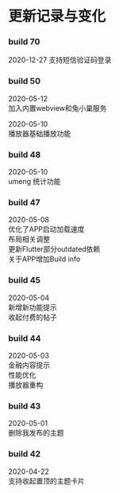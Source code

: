 # 更新记录与变化
### build 70
2020-12-27
支持短信验证码登录

### build 50
2020-05-12  
加入内置webview和兔小巢服务    

2020-05-10  
播放器基础播放功能  

### build 48
2020-05-10  
umeng 统计功能  

### build 47
2020-05-08  
优化了APP启动加载速度  
布局相关调整  
更新Flutter部分outdated依赖  
关于APP增加Build info

### build 45
2020-05-04  
新增新功能提示   
收起付费的帖子 

### build 44
2020-05-03  
金融内容提示  
性能优化  
播放器重构  

### build 43
2020-05-01  
删除我发布的主题  

### build 42
2020-04-22  
支持收起置顶的主题卡片  
